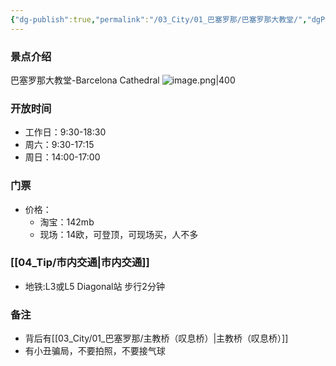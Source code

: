 ```yaml
---
{"dg-publish":true,"permalink":"/03_City/01_巴塞罗那/巴塞罗那大教堂/","dgPassFrontmatter":true}
---
```


### 景点介绍
巴塞罗那大教堂-Barcelona Cathedral
![image.png|400](https://obsidan-1314364309.cos.ap-beijing.myqcloud.com/obsidan/20250303235745017.png)


### 开放时间
+ 工作日：9:30-18:30
+ 周六：9:30-17:15
+ 周日：14:00-17:00

### 门票

+ 价格：
	+ 淘宝：142mb
	+ 现场：14欧，可登顶，可现场买，人不多

###  [[04_Tip/市内交通\|市内交通]]
+ 地铁:L3或L5 Diagonal站 步行2分钟

### 备注
+ 背后有[[03_City/01_巴塞罗那/主教桥（叹息桥）\|主教桥（叹息桥）]]
+ 有小丑骗局，不要拍照，不要接气球